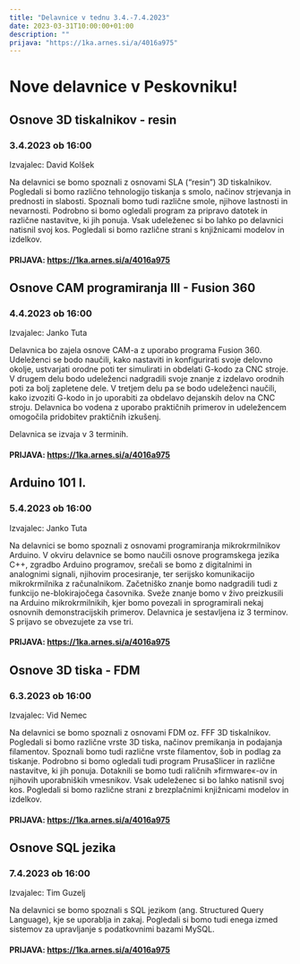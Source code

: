 ```yaml
---
title: "Delavnice v tednu 3.4.-7.4.2023"
date: 2023-03-31T10:00:00+01:00
description: ""
prijava: "https://1ka.arnes.si/a/4016a975"
---
```



# Nove delavnice v Peskovniku!

## Osnove 3D tiskalnikov - resin
### 3.4.2023 ob 16:00
Izvajalec: David Kolšek 

Na delavnici se bomo spoznali z osnovami SLA (“resin”) 3D tiskalnikov. Pogledali si bomo različno tehnologijo tiskanja s smolo, načinov strjevanja in prednosti in slabosti. Spoznali bomo tudi različne smole, njihove lastnosti in nevarnosti. Podrobno si bomo ogledali program za pripravo datotek in različne nastavitve, ki jih ponuja. Vsak udeleženec si bo lahko po delavnici natisnil svoj kos. Pogledali si b﻿omo različne strani s knjižnicami modelov in izdelkov.
####  PRIJAVA: https://1ka.arnes.si/a/4016a975

## Osnove CAM programiranja III - Fusion 360
### 4.4.2023 ob 16:00
Izvajalec: Janko Tuta


Delavnica bo zajela osnove CAM-a z uporabo programa Fusion 360. Udeleženci se bodo naučili, kako nastaviti in konfigurirati svoje delovno okolje, ustvarjati orodne poti ter simulirati in obdelati G-kodo za CNC stroje.
V drugem delu bodo udeleženci nadgradili svoje znanje z izdelavo orodnih poti za bolj zapletene dele.
 V tretjem delu pa se bodo udeleženci naučili, kako izvoziti G-kodo in jo uporabiti za obdelavo dejanskih delov na CNC stroju. Delavnica bo vodena z uporabo praktičnih primerov in udeležencem omogočila pridobitev praktičnih izkušenj.

Delavnica se izvaja v 3 terminih.
####  PRIJAVA: https://1ka.arnes.si/a/4016a975


## Arduino 101 I.
### 5.4.2023 ob 16:00
Izvajalec: Janko Tuta

Na delavnici se bomo spoznali z osnovami programiranja mikrokrmilnikov Arduino. 
V okviru delavnice se bomo naučili osnove programskega jezika C++, zgradbo Arduino programov, srečali se bomo z digitalnimi in analognimi signali, njihovim procesiranje, ter serijsko komunikacijo mikrokrmilnika z računalnikom. Začetniško znanje bomo nadgradili tudi z funkcijo ne-blokirajočega časovnika. Sveže znanje bomo v živo preizkusili na Arduino mikrokrmilnikih, kjer bomo povezali in sprogramirali nekaj osnovnih demonstracijskih primerov.
Delavnica je sestavljena iz 3 terminov. S prijavo se obvezujete za vse tri.
####  PRIJAVA: https://1ka.arnes.si/a/4016a975

## Osnove 3D tiska - FDM
### 6.3.2023 ob 16:00
Izvajalec: Vid Nemec

Na delavnici se bomo spoznali z osnovami FDM oz. FFF 3D tiskalnikov. Pogledali si bomo različne vrste 3D tiska, načinov premikanja in podajanja filamentov. Spoznali bomo tudi različne vrste filamentov, šob in podlag za tiskanje. Podrobno si bomo ogledali tudi program PrusaSlicer in različne nastavitve, ki jih ponuja.  Dotaknili se bomo tudi raličnih »firmware«-ov in njihovih uporabniških vmesnikov. Vsak udeleženec si bo lahko natisnil svoj kos. Pogledali si bomo različne strani z brezplačnimi knjižnicami modelov in izdelkov. 
####  PRIJAVA: https://1ka.arnes.si/a/4016a975

## Osnove SQL jezika
### 7.4.2023 ob 16:00
Izvajalec: Tim Guzelj 

Na delavnici se bomo spoznali s SQL jezikom (ang. Structured Query Language), kje se uporablja in zakaj. Pogledali si bomo tudi enega izme﻿d sistemov za upravljanje s podatkovnimi bazami MySQL.
####  PRIJAVA: https://1ka.arnes.si/a/4016a975

